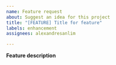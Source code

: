 ```yaml
---
name: Feature request
about: Suggest an idea for this project
title: "[FEATURE] Title for feature"
labels: enhancement
assignees: alexandresanlim

---
```


**Feature description**
